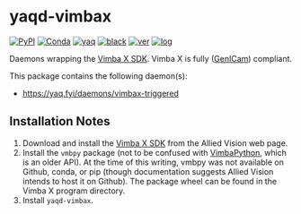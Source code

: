 # yaqd-vimbax

[![PyPI](https://img.shields.io/pypi/v/yaqd-vimbax)](https://pypi.org/project/yaqd-vimbax)
[![Conda](https://img.shields.io/conda/vn/conda-forge/yaqd-vimbax)](https://anaconda.org/conda-forge/yaqd-vimbax)
[![yaq](https://img.shields.io/badge/framework-yaq-orange)](https://yaq.fyi/)
[![black](https://img.shields.io/badge/code--style-black-black)](https://black.readthedocs.io/)
[![ver](https://img.shields.io/badge/calver-YYYY.M.MICRO-blue)](https://calver.org/)
[![log](https://img.shields.io/badge/change-log-informational)](https://github.com/yaq-project/yaqd-vimbax/-/blob/main/CHANGELOG.md)

Daemons wrapping the [Vimba X SDK](https://www.alliedvision.com/en/products/software/vimba-x-sdk/). Vimba X is fully ([GenICam](https://www.baslerweb.com/en/vision-campus/interfaces-and-standards/genicam-standard/)) compliant.

This package contains the following daemon(s):

- https://yaq.fyi/daemons/vimbax-triggered


## Installation Notes
1. Download and install the [Vimba X SDK](https://www.alliedvision.com/en/products/software/vimba-x-sdk/) from the Allied Vision web page.
2. Install the `vmbpy` package (not to be confused with [VimbaPython](https://github.com/alliedvision/VimbaPython), which is an older API). At the time of this writing, vmbpy was not available on Github, conda, or pip (though documentation suggests Allied Vision intends to host it on Github).  The package wheel can be found in the Vimba X program directory. 
3. Install `yaqd-vimbax`.
